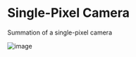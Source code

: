 # Single-Pixel Camera
Summation of a single-pixel camera

![image](https://user-images.githubusercontent.com/86613224/235480781-6074bef7-be6f-4204-a3f1-c37f373db0ed.png)
